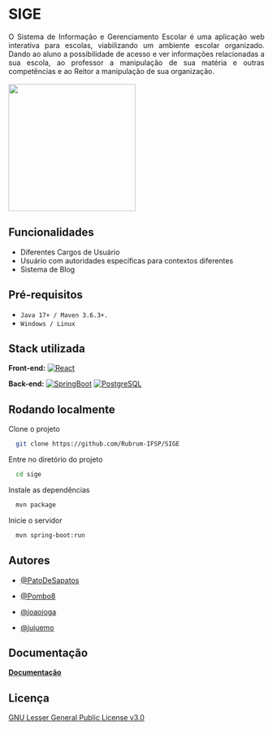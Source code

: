 
# SIGE

<div align="justify"> O Sistema de Informação e Gerenciamento Escolar é uma aplicação web interativa para escolas, viabilizando um ambiente escolar organizado. Dando ao aluno a possibilidade de acesso e ver informações relacionadas a sua escola, ao professor a manipulação de sua matéria e outras competências e ao Reitor a manipulação de sua organização. </div>
<br />

<img src="https://github.com/user-attachments/assets/c7a056c1-568b-418d-9599-138d3d4dd24b" width=250>

## Funcionalidades

- Diferentes Cargos de Usuário
- Usuário com autoridades específicas para contextos diferentes
- Sistema de Blog
## Pré-requisitos
* `Java 17+ / Maven 3.6.3+.`
* `Windows / Linux`
## Stack utilizada

**Front-end:** 
[![React](https://img.shields.io/badge/React-20232A?style=for-the-badge&logo=react&logoColor=61DAFB)](https://react.dev)

**Back-end:** 
[![SpringBoot](https://img.shields.io/badge/SpringBoot-6DB33F?style=for-the-badge&logo=Spring&logoColor=white)](https://spring.io/projects/spring-boot)
[![PostgreSQL](https://img.shields.io/badge/postgresql-4169e1?style=for-the-badge&logo=postgresql&logoColor=white)](https://www.postgresql.org)
## Rodando localmente

Clone o projeto

```bash
  git clone https://github.com/Rubrum-IFSP/SIGE
```

Entre no diretório do projeto

```bash
  cd sige
```

Instale as dependências

```bash
  mvn package
```

Inicie o servidor

```bash
  mvn spring-boot:run
```


## Autores

- [@PatoDeSapatos](https://www.github.com/PatoDeSapatos)

- [@Pombo8](https://github.com/Pombo8)

- [@joaojoga](https://github.com/joaojoga)

- [@jujuemo](https://github.com/jujuemo)

## Documentação
**[Documentação](https://github.com/Rubrum-IFSP/SIGE/tree/main/documentação)**

## Licença

[GNU Lesser General Public License v3.0](https://choosealicense.com/licenses/lgpl-3.0/)


